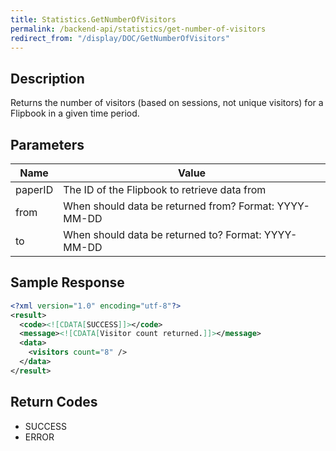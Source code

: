 ```yaml
---
title: Statistics.GetNumberOfVisitors
permalink: /backend-api/statistics/get-number-of-visitors
redirect_from: "/display/DOC/GetNumberOfVisitors"
---
```


## Description

Returns the number of visitors (based on sessions, not unique visitors) for a Flipbook in a given time period.

## Parameters

| Name    | Value
|---------|-------------------------------------------------------
| paperID | The ID of the Flipbook to retrieve data from
| from	  | When should data be returned from? Format: YYYY-MM-DD
| to 	  | When should data be returned to? Format: YYYY-MM-DD


## Sample Response
```xml
<?xml version="1.0" encoding="utf-8"?>
<result>
  <code><![CDATA[SUCCESS]]></code>
  <message><![CDATA[Visitor count returned.]]></message>
  <data>
    <visitors count="8" />
  </data>
</result>
```

## Return Codes

* SUCCESS
* ERROR